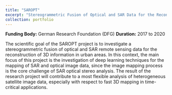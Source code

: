 ```yaml
---
title: "SAROPT"
excerpt: "Stereogrammetric Fusion of Optical and SAR Data for the Reconstruction of Urban Scenes (2017-2020)<br/><img src='/images/500x300.png'>"
collection: portfolio
---
```


__Funding Body:__ German Research Foundation (DFG)
__Duration:__ 2017 to 2020

The scientific goal of the SAROPT project is to investigate a stereogrammetric fusion of optical and SAR remote sensing data for the reconstruction of 3D information in urban areas. In this context, the main focus of this project is the investigation of deep learning techniques for the mapping of SAR and optical image data, since the image mapping process is the core challenge of SAR optical stereo analysis. The result of the research project will contribute to a most flexible analysis of heterogeneous satellite image data, especially with respect to fast 3D mapping in time-critical applications.


